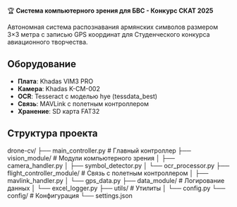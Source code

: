 🏆 **Система компьютерного зрения для БВС - Конкурс СКАТ 2025**

Автономная система распознавания армянских символов размером 3×3 метра с записью GPS координат для Студенческого конкурса авиационного творчества.

## Оборудование

- **Плата**: Khadas VIM3 PRO
- **Камера**: Khadas K-CM-002  
- **OCR**: Tesseract с моделью hye (tessdata_best)
- **Связь**: MAVLink с полетным контроллером
- **Хранение**: SD карта FAT32

## Структура проекта
drone-cv/
├── main_controller.py          # Главный контроллер
├── vision_module/              # Модули компьютерного зрения
│   ├── camera_handler.py
│   ├── symbol_detector.py
│   └── ocr_processor.py
├── flight_controller_module/   # Связь с полетным контроллером
│   ├── mavlink_handler.py
│   └── gps_data.py
├── data_module/               # Логирование данных
│   └── excel_logger.py
├── utils/                     # Утилиты
│   └── config.py
└── config/                    # Конфигурация
    └── settings.json
